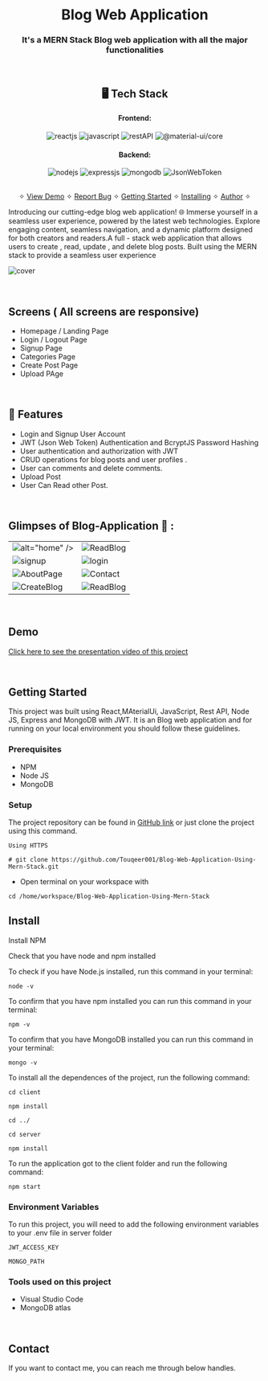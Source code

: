 <h1 align="center">Blog Web Application</h1>

<h3 align="center">It's a MERN Stack Blog web application with all the major functionalities</h3>

<br />

<h2 align="center">🖥️ Tech Stack</h2>


<h4 align="center">Frontend:</h4>

<p align="center">
  <img src="https://img.shields.io/badge/React-20232A?style=for-the-badge&logo=react&logoColor=61DAFB" alt="reactjs" />
  <img src="https://img.shields.io/badge/JavaScript-323330?style=for-the-badge&logo=javascript&logoColor=F7DF1E" alt="javascript" />
  <img src="https://img.shields.io/badge/Rest_API-02303A?style=for-the-badge&logo=react-router&logoColor=white" alt="restAPI" />
  <img src="https://img.shields.io/badge/@material-ui/core?style=for-the-badge&logo=@material-ui/core&logoColor=white" alt="@material-ui/core" />
 
</p>


<h4 align="center">Backend:</h4>

<p align="center">
  <img src="https://img.shields.io/badge/Node.js-339933?style=for-the-badge&logo=nodedotjs&logoColor=white" alt="nodejs" />
  <img src="https://img.shields.io/badge/Express.js-000000?style=for-the-badge&logo=express&logoColor=white" alt="expressjs" />
  <img src="https://img.shields.io/badge/MongoDB-4EA94B?style=for-the-badge&logo=mongodb&logoColor=white" alt="mongodb" />
  <img src="https://img.shields.io/badge/JWT-000000?style=for-the-badge&logo=JSON%20web%20tokens&logoColor=white" alt="JsonWebToken" />
</p>





<p align="center">
  <br />&#10023;
  <a href="#Demo">View Demo</a> &#10023;
  <a href="https://github.com/Touqeer001/Blog-Web-Application-Using-Mern-Stack/issues">Report Bug</a> &#10023;
  <a href="#Getting-Started">Getting Started</a> &#10023; 
  <a href="#Install">Installing</a> &#10023;
  <a href="#Contact">Author</a> &#10023;
</p>


Introducing our cutting-edge blog web application! 🌐 Immerse yourself in a seamless user experience, powered by the latest web technologies. Explore engaging content, seamless navigation, and a dynamic platform designed for both creators and readers.A full - stack web application that allows users to create , read, update , and delete blog posts. Built using the MERN stack to provide a seamless user experience



![cover](https://github.com/Touqeer001/Blog-Web-Application-Using-Mern-Stack/assets/126690073/3007acbc-4ea3-46e6-b88b-7b23f03f7fc3)


<br />

## Screens ( All screens are responsive)
- Homepage / Landing Page
- Login / Logout Page
- Signup Page
- Categories Page
- Create Post Page
- Upload PAge



<br />


## 🚀 Features
- Login and Signup User Account
- JWT (Json Web Token) Authentication and BcryptJS Password Hashing
- User authentication and authorization with JWT
- CRUD operations for blog posts and user profiles .
- User can comments and delete comments.
- Upload Post
- User Can Read other Post. 


<br />

## Glimpses of Blog-Application 🙈 :


<table>
  <tr>
    <td><img src="https://github.com/Touqeer001/Blog-Web-Application-Using-Mern-Stack/assets/126690073/3007acbc-4ea3-46e6-b88b-7b23f03f7fc3"
      
 alt="home" /></td>
  <td><img src="https://github.com/Touqeer001/Blog-Web-Application-Using-Mern-Stack/assets/126690073/a8ba93c5-7302-4183-a370-3750a864dd15" alt="ReadBlog" /></td>
  </tr>
  <tr>
    <td><img src="https://github.com/Touqeer001/Blog-Web-Application-Using-Mern-Stack/assets/126690073/934a6e5d-47a9-4a90-9ef2-0defc845c487" alt="signup" /></td>
    <td><img src="https://github.com/Touqeer001/Blog-Web-Application-Using-Mern-Stack/assets/126690073/3bb302b1-138a-45ae-b5e0-0e7cd0d57e1ag" alt="login" /></td>
  </tr>
  <tr>
    <td><img src="https://github.com/Touqeer001/Blog-Web-Application-Using-Mern-Stack/assets/126690073/7837998f-0e56-4681-a48f-762f95fb459d" alt="AboutPage" /></td>
    <td><img src="https://github.com/Touqeer001/Blog-Web-Application-Using-Mern-Stack/assets/126690073/fd134ea1-074a-4ca4-9214-106ce98f0bf1"
 alt="Contact" /></td>
  </tr>
  <tr>
    <td><img src="https://github.com/Touqeer001/Blog-Web-Application-Using-Mern-Stack/assets/126690073/235227ec-d3e9-4c40-9a97-3d4f7cef30c5"
alt="CreateBlog" /></td>
    <td><img src="https://github.com/Touqeer001/Blog-Web-Application-Using-Mern-Stack/assets/126690073/a8ba93c5-7302-4183-a370-3750a864dd15" alt="ReadBlog" /></td>
  </tr>
 
  
 
</table>

<br />





<h2>Demo</h2>

[Click here to see the presentation video of this project]()


<br />


## Getting Started

This project was built using React,MAterialUi, JavaScript, Rest API, Node JS, Express and MongoDB with JWT. It is an Blog web application and for running on your local environment you should follow these guidelines.


### Prerequisites

- NPM
- Node JS
- MongoDB

### Setup


The project repository can be found in [GitHub link](https://github.com/Touqeer001/Blog-Web-Application-Using-Mern-Stack.git) or just clone the project using this command.


```
Using HTTPS

# git clone https://github.com/Touqeer001/Blog-Web-Application-Using-Mern-Stack.git
```

+ Open terminal on your workspace with

```
cd /home/workspace/Blog-Web-Application-Using-Mern-Stack
```


## Install

Install NPM

Check that you have node and npm installed

To check if you have Node.js installed, run this command in your terminal:


```
node -v
```

To confirm that you have npm installed you can run this command in your terminal:


```
npm -v
```

To confirm that you have MongoDB installed you can run this command in your terminal:


```
mongo -v
```


To install all the dependences of the project, run the following command:


```
cd client

npm install

cd ../

cd server

npm install
```


To run the application got to the client folder and run the following command:

```
npm start
```

### Environment Variables

To run this project, you will need to add the following environment variables to your .env file in server folder

`JWT_ACCESS_KEY`

`MONGO_PATH`


### Tools used on this project

- Visual Studio Code
- MongoDB atlas
<br />



## Contact

If you want to contact me, you can reach me through below handles.

<!--[![linkedin](https://img.shields.io/badge/Touqee_Ansari?style=for-the-badge&logo=linkedin&logoColor=white)](https://www.linkedin.com/in/touqeer-ansari)
[![linkedin](https://img.shields.io/badge/Touqeer_Ansari-0077B5?style=for-the-badge&logo=linkedin&logoColor=white)](https://www.linkedin.com/in/touqeer-ansari)
[![GitHub](https://img.shields.io/badge/Touqeer001?style=for-the-badge&logo=Github&logoColor=white)](https://github.com/Touqeer001)

© 2023 Touqeer Ansari



## Show your support

Give a ⭐️ if you like this project!
